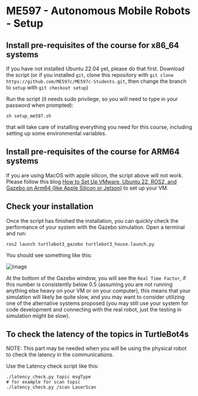 # ME597 - Autonomous Mobile Robots - Setup

## Install pre-requisites of the course for x86_64 systems
If you have not installed Ubuntu 22.04 yet, please do that first.
Download the script (or if you installed ```git```, clone this repository with ```git clone https://github.com/ME597c/ME597c-Students.git```, then change the branch to ```setup``` with ```git checkout setup```)

Run the script (it needs sudo privilege, so you will need to type in your password when prompted):
```
sh setup_me597.sh
```
that will take care of installing everything you need for this course, including setting up some environmental variables.

## Install pre-requisites of the course for ARM64 systems
If you are using MacOS with apple silicon, the script above will not work. Please follow this blog [How to Set Up VMware, Ubuntu 22, ROS2, and Gazebo on Arm64 (like Apple Silicon or Jetson)](https://medium.com/@MinghaoNing/how-to-set-up-vmware-ubuntu-22-ros2-and-gazebo-on-arm64-like-apple-silicon-or-jetson-5bb4db6ff297) to set up your VM.

## Check your installation
Once the script has finished the installation, you can quickly check the performance of your system with the Gazebo simulation. Open a terminal and run:
```
ros2 launch turtlebot3_gazebo turtlebot3_house.launch.py
```
You should see something like this:

![image](https://github.com/user-attachments/assets/a46bb1e6-b3d1-4a85-9c09-79a4210eee09)

At the bottom of the Gazebo window, you will see the ```Real Time Factor```, if this number is consistently below 0.5 (assuming you are not running anything else heavy on your VM or on your computer), this means that your simulation will likely be quite slow, and you may want to consider utilizing one of the alternative systems proposed (you may still use your system for code development and connecting with the real robot, just the testing in simulation might be slow).


## To check the latency of the topics in TurtleBot4s
NOTE: This part may be needed when you will be using the physical robot to check the latency in the communications.

Use the Latency check script like this:

```
./latency_check.py topic msgType
# for example for scan topic
./latency_check.py /scan LaserScan 
```


